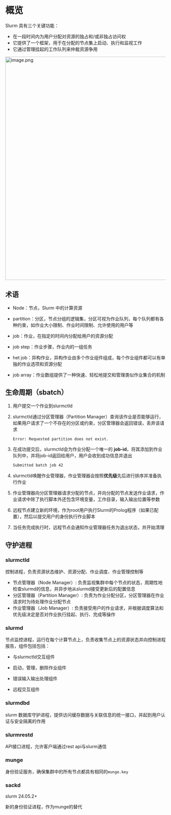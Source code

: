 # 概览

Slurm 具有三个关键功能：

- 在一段时间内为用户分配对资源的独占和/或非独占访问权
- 它提供了一个框架，用于在分配的节点集上启动、执行和监视工作
- 它通过管理挂起的工作队列来仲裁资源争用

<img src="overview-0.png" alt="image.png" width="700" />

## 术语

- Node：节点，Slurm 中的计算资源

- partition：分区，节点分组的逻辑集，分区可视为作业队列，每个队列都有各种约束，如作业大小限制、作业时间限制、允许使用的用户等

- job：作业，在指定的时间内分配给用户的资源分配

- job step：作业步骤，作业内的一组任务

- het job：异构作业，异构作业由多个作业组件组成，每个作业组件都可以有单独的作业选项和资源分配

- job array：作业数组提供了一种快速、轻松地提交和管理类似作业集合的机制



## 生命周期（sbatch）

1. 用户提交一个作业到slurmctld

2. slurmctld通过分区管理器（Partition Manager）查询该作业是否能够运行，如果用户请求了一个不存在的分区或约束，分区管理器会返回错误，丢弃该请求

   ```bash
   Error: Requested partition does not exist.
   ```

3. 在成功提交后，slurmctld会为作业分配一个唯一的 **job-id**，将其添加到作业队列中，并将job-id返回给用户，用户会收到成功信息并退出

   ```bash
   Submitted batch job 42
   ```

4. slurmctld唤醒作业管理器，作业管理器会按照**优先级**先后进行排序并准备执行作业

5. 作业管理器向分区管理器请求分配的节点，并向分配的节点发送作业请求，作业请求中除了执行脚本外还包含环境变量，工作目录，输入输出位置等参数

6. 远程节点建立新的环境，作为root用户执行Slurm的Prolog程序（如果已配置），然后以提交用户的身份执行作业脚本

7. 当任务完成执行时，远程节点会通知作业管理器任务为退出状态，并开始清理



## 守护进程

### slurmctld

控制进程，负责资源状态维护、资源分配、作业调度、作业管理控制等

- 节点管理器（Node Manager）: 负责监视集群中每个节点的状态，周期性地检查slurmd的信息，并异步地从slurmd接受更新后的配置信息
- 分区管理器（Partition Manager）: 负责为作业分配分区，分区管理器在作业请求时为待处理作业分配节点
- 作业管理器（Job Manager）: 负责接受用户的作业请求，并根据调度算法和优先级决定是否对作业执行挂起、执行、完成等操作

### slurmd

节点监控进程，运行在每个计算节点上，负责收集节点上的资源状态并向控制进程报告，组件包括包括：

- 与slurmctld交互组件

- 启动，管理，删除作业组件

- 错误输入输出处理组件
- 远程交互组件

### slurmdbd

slurm 数据库守护进程，提供访问缓存数据与关联信息的统一接口，并起到用户认证与安全隔离的作用

### slurmrestd

API接口进程，允许客户端通过rest api与slurm通信

### munge

身份验证服务，确保集群中的所有节点都具有相同的`munge.key`

### sackd

<note>
   slurm 24.05.2+
</note>

新的身份验证进程，作为munge的替代